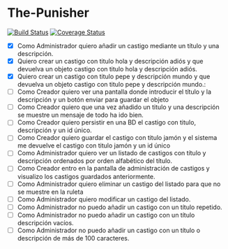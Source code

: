 The-Punisher
============

[![Build Status](https://travis-ci.org/Upplication/The-Punisher.svg?branch=gorka)](https://travis-ci.org/Upplication/The-Punisher) [![Coverage Status](https://coveralls.io/repos/Upplication/The-Punisher/badge.png?branch=gorka)](https://coveralls.io/r/Upplication/The-Punisher?branch=gorka)

- [x] Como Administrador quiero añadir un castigo mediante un título y una descripción.
 - [x] Quiero crear un castigo con titulo hola y descripción adiós y que devuelva un objeto castigo con titulo hola y descripción adiós.
 - [x] Quiero crear un castigo con titulo pepe y descripción mundo y que devuelva un objeto castigo con titulo pepe y descripción mundo.:
 - [ ] Como Creador quiero ver una pantalla donde introducir el título y la descripción y un botón enviar para guardar el objeto
 - [ ] Como Creador quiero que una vez añadido un titulo y una descripción se muestre un mensaje de todo ha ido bien.
 - [ ] Como Creador quiero persistir en una BD el castigo con titulo, descripción y un id único.
 - [ ] Como Creador quiero guardar el castigo con titulo jamón y el sistema me devuelve el castigo con titulo jamón y un id único
- [ ] Como Administrador quiero ver un listado de castigos con título y descripción ordenados por orden alfabético del título.
 - [ ] Como Creador entro en la pantalla de administración de castigos y visualizo los castigos guardados anteriormente.
- [ ] Como Administrador quiero eliminar un castigo del listado para que no se muestre en la ruleta
- [ ] Como Administrador quiero modificar un castigo del listado.
- [ ] Como Administrador no puedo añadir un castigo con un título repetido.
- [ ] Como Administrador no puedo añadir un castigo con un título descripción vacíos.
- [ ] Como Administrador no puedo añadir un castigo con un título o descripción de más de 100 caracteres.
